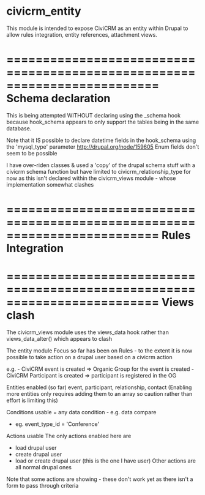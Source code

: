 civicrm_entity
==============

This module is intended to expose CiviCRM as an entity within Drupal to allow 
rules integration, entity references, attachment views.

=========================================================================
Schema declaration
=========================================================================
This is being attempted WITHOUT declaring using the _schema hook because hook_schema
appears to only support the tables being in the same database. 

Note that it IS possible
to declare datetime fields in the hook_schema using the 'mysql_type' parameter
http://drupal.org/node/159605
Enum fields don't seem to be possible

I have over-riden classes & used a 'copy' of the drupal schema stuff with a civicrm schema
function but have limited to civicrm_relationship_type for now as this isn't 
declared within the civicrm_views module - whose implementation somewhat clashes

=========================================================================
Rules Integration
==========================================================================

=========================================================================
Views clash
=========================================================================
The civicrm_views module uses the views_data hook rather than views_data_alter() which
appears to clash

The entity module 
Focus so far has been on Rules - to the extent it is now possible to take action on 
a drupal user based on a civicrm action

e.g. - CiviCRM event is created => Organic Group for the event is created
     - CiviCRM Participant is created => participant is registered in the OG
     

Entities enabled (so far) event, participant, relationship, contact
 (Enabling more entities only requires adding them to an array 
 so caution rather than effort is limiting this)

Conditions usable = any data condition - e.g. data compare
 - eg. event_type_id = 'Conference'
 
Actions usable
 The only actions enabled here are 
  - load drupal user
  - create drupal user
  - load or create drupal user (this is the one I have user)
  Other actions are all normal drupal ones
  
  Note that some actions are showing - these don't work yet as there isn't a form
  to pass through criteria
 
 